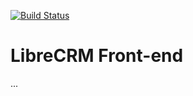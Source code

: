 [![Build Status](https://travis-ci.org/LibreCRM/front-end.svg?branch=master)](https://travis-ci.org/LibreCRM/front-end)

# LibreCRM Front-end

...
